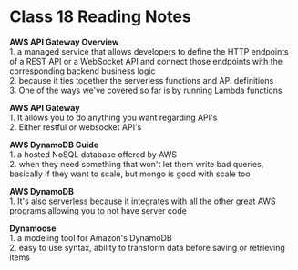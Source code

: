 # Class 18 Reading Notes

**AWS API Gateway Overview**  
1\. a managed service that allows developers to define the HTTP endpoints of a REST API or a WebSocket API and connect those endpoints with the corresponding backend business logic  
2\. because it ties together the serverless functions and API definitions  
3\. One of the ways we've covered so far is by running Lambda functions  

**AWS API Gateway**  
1\. It allows you to do anything you want regarding API's  
2\. Either restful or websocket API's  

**AWS DynamoDB Guide**  
1\. a hosted NoSQL database offered by AWS  
2\. when they need something that won't let them write bad queries, basically if they want to scale, but mongo is good with scale too  

**AWS DynamoDB**  
1\. It's also serverless because it integrates with all the other great AWS programs allowing you to not have server code  

**Dynamoose**  
1\. a modeling tool for Amazon's DynamoDB  
2\. easy to use syntax, ability to transform data before saving or retrieving items  
